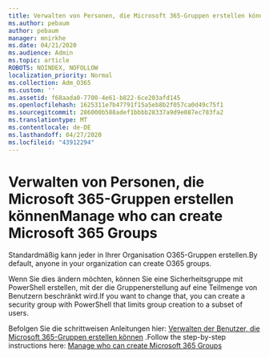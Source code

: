 ```yaml
---
title: Verwalten von Personen, die Microsoft 365-Gruppen erstellen können
ms.author: pebaum
author: pebaum
manager: mnirkhe
ms.date: 04/21/2020
ms.audience: Admin
ms.topic: article
ROBOTS: NOINDEX, NOFOLLOW
localization_priority: Normal
ms.collection: Adm_O365
ms.custom: ''
ms.assetid: f68aada0-7700-4e61-b822-6ce203afd145
ms.openlocfilehash: 1625311e7b47791f15a5eb8b2f057ca0d49c75f1
ms.sourcegitcommit: 286000b588adef1bbbb28337a9d9e087ec783fa2
ms.translationtype: MT
ms.contentlocale: de-DE
ms.lasthandoff: 04/27/2020
ms.locfileid: "43912294"
---
```

# <a name="manage-who-can-create-microsoft-365-groups"></a><span data-ttu-id="6fe65-102">Verwalten von Personen, die Microsoft 365-Gruppen erstellen können</span><span class="sxs-lookup"><span data-stu-id="6fe65-102">Manage who can create Microsoft 365 Groups</span></span>

<span data-ttu-id="6fe65-103">Standardmäßig kann jeder in Ihrer Organisation O365-Gruppen erstellen.</span><span class="sxs-lookup"><span data-stu-id="6fe65-103">By default, anyone in your organization can create O365 groups.</span></span>
  
<span data-ttu-id="6fe65-104">Wenn Sie dies ändern möchten, können Sie eine Sicherheitsgruppe mit PowerShell erstellen, mit der die Gruppenerstellung auf eine Teilmenge von Benutzern beschränkt wird.</span><span class="sxs-lookup"><span data-stu-id="6fe65-104">If you want to change that, you can create a security group with PowerShell that limits group creation to a subset of users.</span></span>
  
<span data-ttu-id="6fe65-105">Befolgen Sie die schrittweisen Anleitungen hier: [Verwalten der Benutzer, die Microsoft 365-Gruppen erstellen können](https://docs.microsoft.com/office365/admin/create-groups/manage-creation-of-groups) .</span><span class="sxs-lookup"><span data-stu-id="6fe65-105">Follow the step-by-step instructions here: [Manage who can create Microsoft 365 Groups](https://docs.microsoft.com/office365/admin/create-groups/manage-creation-of-groups)</span></span>
  

